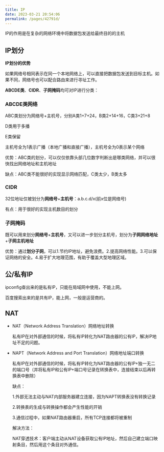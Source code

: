 ```yaml
---
title: IP
date: 2023-03-21 20:54:06
permalink: /pages/42791d/
---
```




IP的作用是在复杂的网络环境中将数据包发送给最终目的的主机

## IP划分

**IP划分的优势**

如果网络号相同表示在同一个本地网络上，可以直接把数据包发送到目标主机。如果不同，网络号也可以配合路由来进行寻址工作。

**ABCDE类**、**CIDR**、**子网掩码**均可对IP进行分类：

### ABCDE类网络

ABC类划分为网络号+主机号，分别A类1+7+24，B类2+14+16，C类3+21+8

D类用于多播

E类保留

主机号全为1表示广播（本地广播和直接广播），主机号全为0表示某个网络

优势：ABC类的划分，可以仅仅依靠头部几位数字判断出是哪类网络，并可以很快找出网络地址和主机地址

缺点：ABC类不能很好的实现显示网络匹配，C类太少，B类太多

### CIDR

32位地址仅被划分为**网络号**+**主机号**：a.b.c.d/x(前x位是网络号)

有点：用于很好的实现主机数目的划分

### 子网掩码

既可以用来划分**网络号**+**主机号**，又可以进一步划分主机号，划分为**子网网络地址**+**子网主机地址**

优势：通过**划分子网**，可以1.节约IP地址，避免浪费。2.提高网络性能。3.可以保证网络的安全。4.易于扩大地理范围，有助于覆盖大型地理区域。

## 公/私有IP

ipconfig查出来的是私有IP，只能在局域网中使用，不能上网。

百度搜索出来的是共有IP，能上网，一般是运营商的。

## NAT

- NAT（Network Address Translation）网络地址转换

  私有IP在对外部通信的时候，将私有IP转化为NAT路由器的公有IP，解决IP地址不足的问题。

- NAPT（Network Address and Port Translation）网络地址端口转换

  私有IP在对外部通信的时候，将私有IP转化为NAT路由器的公有IP+独一无二的端口号（并将私有IP和公有IP+端口号记录在转换表中，连接结束以后再转换表中删除）

  缺点：

  1.外部无法主动与NAT内部服务器建立连接，因为NAPT转换表没有转换记录

  2.转换表的生成与转换操作都会产生性能的开销

  3.通信过程中，如果NAT路由器重启，所有TCP连接都将被重制

  解决方法：

  NAT穿透技术：客户端主动从NAT设备获取公有IP地址，然后自己建立端口映射条目，然后用这个条目对外通信。
